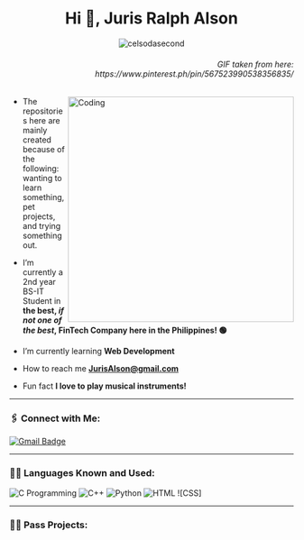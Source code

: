 <h1 align="center">Hi 👋, Juris Ralph Alson</h1>
<p align="center"> <img src="https://komarev.com/ghpvc/?username=celsodasecond&label=Profile%20views&color=blueviolet&style=flat" alt="celsodasecond" /> </p>

<h6 align="right"> GIF taken from here:<br>https://www.pinterest.ph/pin/567523990538356835/</h6>
<img align="right" alt="Coding" width="400" src="https://i.pinimg.com/originals/e4/26/70/e426702edf874b181aced1e2fa5c6cde.gif">

- The repositories here are mainly created because of the following: wanting to learn something, pet projects, and trying something out.

- I’m currently a 2nd year BS-IT Student in **the best, ___if not one of the best___, FinTech Company here in the Philippines! 🟢**

- I’m currently learning **Web Development**

- How to reach me **JurisAlson@gmail.com**

- Fun fact **I love to play musical instruments!**

<hr>

<h3 align="left">🖇️ Connect with Me:</h3>

[![Gmail Badge](https://img.shields.io/badge/-jurisalson@gmail.com-c14438?style=flat-square&logo=Gmail&logoColor=white&link=mailto:jurisalson@gmail.com)](mailto:jurisalson@gmail.com)

<hr>

<h3 align="left">👩‍💻 Languages Known and Used:</h3>

![C Programming](https://img.shields.io/badge/C-00599C?style=for-the-badge&logo=c&logoColor=white)
![C++](https://img.shields.io/badge/SQL-00758F?style=for-the-badge&logo=sql&logoColor=blue)
![Python](https://img.shields.io/badge/Python-FFD43B?style=for-the-badge&logo=python&logoColor=blue)
![HTML]()
![CSS]


<hr>

<h3 align="left">👩‍💻 Pass Projects:</h3>

